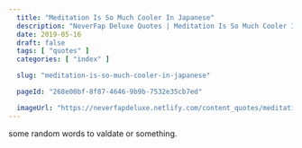 ```yaml
---
  title: "Meditation Is So Much Cooler In Japanese"
  description: "NeverFap Deluxe Quotes | Meditation Is So Much Cooler In Japanese"
  date: 2019-05-16
  draft: false
  tags: [ "quotes" ]
  categories: [ "index" ]

  slug: "meditation-is-so-much-cooler-in-japanese"

  pageId: "268e00bf-8f87-4646-9b9b-7532e35cb7ed"

  imageUrl: "https://neverfapdeluxe.netlify.com/content_quotes/meditation-is-so-much-cooler-in-japanese.png"
---
```


some random words to valdate or something.
